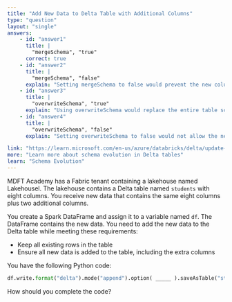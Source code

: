 ```yaml
---
title: "Add New Data to Delta Table with Additional Columns"
type: "question"
layout: "single"
answers:
    - id: "answer1"
      title: |
        "mergeSchema", "true"
      correct: true
    - id: "answer2"
      title: |
        "mergeSchema", "false"
      explain: "Setting mergeSchema to false would prevent the new columns from being added to the table schema, which would cause the operation to fail since the new data contains additional columns."
    - id: "answer3"
      title: |
        "overwriteSchema", "true"
      explain: "Using overwriteSchema would replace the entire table schema, which could potentially cause data loss and is not the appropriate option for adding new data while preserving existing data."
    - id: "answer4"
      title: |
        "overwriteSchema", "false"
      explain: "Setting overwriteSchema to false would not allow the new columns to be added to the table schema, and would cause the operation to fail since the new data contains additional columns."

link: "https://learn.microsoft.com/en-us/azure/databricks/delta/update-schema#insert-evo"
more: "Learn more about schema evolution in Delta tables"
learn: "Schema Evolution"
---
```


MDFT Academy has a Fabric tenant containing a lakehouse named Lakehousel. The lakehouse contains a Delta table named `students` with eight columns. You receive new data that contains the same eight columns plus two additional columns.

You create a Spark DataFrame and assign it to a variable named `df`. The DataFrame contains the new data. You need to add the new data to the Delta table while meeting these requirements:

- Keep all existing rows in the table
- Ensure all new data is added to the table, including the extra columns

You have the following Python code:

```python
df.write.format("delta").mode("append").option( _____ ).saveAsTable("students")
```

How should you complete the code?

